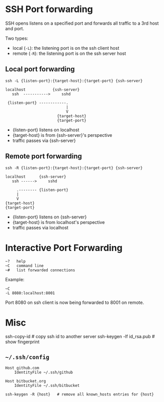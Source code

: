# SSH Port forwarding

SSH opens listens on a specified port and forwards all traffic to a 3rd
host and port.

Two types: 
- local (`-L`): the listening port is on the ssh client host
- remote (`-R`): the listening port is on the ssh server host

## Local port forwarding
```
ssh -L {listen-port}:{target-host}:{target-port} {ssh-server}

localhost            {ssh-server} 
   ssh  ----------->     sshd  

 {listen-port} ------------.
                           |
                           V
                       {target-host}
                       {target-port}
```
- {listen-port} listens on localhost
- {target-host} is from {ssh-server}'s perspective
- traffic passes via {ssh-server}

## Remote port forwarding
```
ssh -R {listen-port}:{target-host}:{target-port} {ssh-server}

localhost      {ssh-server}
   ssh ------>     sshd

     .-------- {listen-port}
     |
     V
{target-host}
{target-port}
```
- {listen-port} listens on {ssh-server}
- {target-host} is from localhost's perspective
- traffic passes via localhost

# Interactive Port Forwarding
```
~?   help
~C   command line
~#   list forwarded connections
```

Example:
```
~C
-L 8080:localhost:8001
```
Port 8080 on ssh client is now being forwarded to 8001 on remote.

# Misc
ssh-copy-id                 # copy ssh id to another server
ssh-keygen -lf id_rsa.pub   # show fingerprint

## `~/.ssh/config`
```
Host github.com
    IdentityFile ~/.ssh/github

Host bitbucket.org
    IdentityFile ~/.ssh/bitbucket
```


```
ssh-keygen -R {host}   # remove all known_hosts entries for {host}
```
